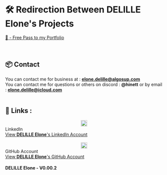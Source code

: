 # 🛠️ Redirection Between DELILLE Elone's Projects
[🎫 - Free Pass to my Portfolio](https://hinett.github.io/portfolio/index.html)<br>
<br><br>
## 📦 Contact
You can contact me for business at : **elone.delille@algosup.com**<br>
You can contact me for questions or others on discord : **@hinett** or by email : **elone.delille@icloud.com**
<br><br>
## 🔗 Links :
<img src="https://github.com/HiNett/hinett.github.io/assets/147847949/23425ec9-c8e5-4780-8611-fe4fe7018d1e" width="20" height="20" style="display:block;margin-left:auto;margin-right:auto;"> LinkedIn<br>
[View **DELILLE Elone**'s LinkedIn Account](https://www.linkedin.com/in/elonedelille/)<br><br>
<img src="https://github.com/HiNett/hinett.github.io/assets/147847949/e3f3a795-7d01-4f9b-a6f7-a4b11d72c53f" width="20" height="20" style="display:block;margin-left:auto;margin-right:auto;"> GitHub Account<br>
[View **DELILLE Elone**'s GitHub Account](https://github.com/HiNett)<br>

#### DELILLE Elone - V0.00.2
